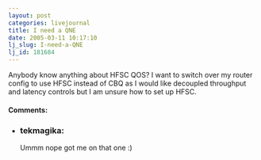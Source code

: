 ```yaml
---
layout: post
categories: livejournal
title: I need a QNE
date: 2005-03-11 10:17:10
lj_slug: I-need-a-QNE
lj_id: 181684
---
```

Anybody know anything about HFSC QOS? I want to switch over my router config to use HFSC instead of CBQ as I would like decoupled throughput and latency controls but I am unsure how to set up HFSC.


<div id="comments"><h4>Comments:</h4><div class="lj-comments"><ul>
<li><h3>tekmagika: </h3>
<a id="comment-362"></a>
<p>Ummm nope got me on that one :)</p>
</li>
</ul></div></div>

